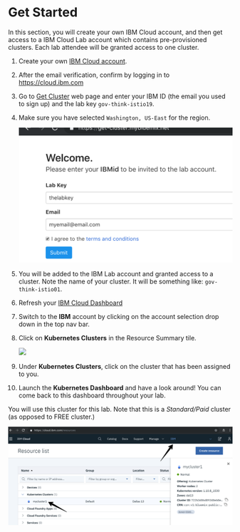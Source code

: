 # Get Started
In this section, you will create your own IBM Cloud account, and then get access to a IBM Cloud Lab account which contains pre-provisioned clusters. Each lab attendee will be granted access to one cluster.

1. Create your own [IBM Cloud account](https://cloud.ibm.com/registration/?cm_mmc=Email_Events-_-Developer_Innovation-_-WW_WW-_-yla\CodeThinkGov-IBMUSFederalTechnologyEvent\Mar2019\unknown\naeastdevadvgrp\unknown\unknown\unknown\artificial-intelligence\blockchain\blockchain\containers\devops\microservices\&cm_mmca1=000019RS&cm_mmca2=10004805&cm_mmca3=M99938765&cvosrc=email.Events.M99938765&cvo_campaign=000019RS).
2. After the email verification, confirm by logging in to https://cloud.ibm.com
3. Go to [Get Cluster](https://gov-think-istio.mybluemix.net/) web page and enter your IBM ID (the email you used to sign up) and the lab key `gov-think-istio19`.
4. Make sure you have selected `Washington, US-East` for the region.

    ![](README_images/get-cluster.png)

3. You will be added to the IBM Lab account and granted access to a cluster. Note the name of your cluster. It will be something like: `gov-think-istio01`.
4. Refresh your [IBM Cloud Dashboard](https://cloud.ibm.com)
5. Switch to the **IBM** account by clicking on the account selection drop down in the top nav bar.
6. Click on **Kubernetes Clusters** in the Resource Summary tile.

    ![](../README_images/kubernetesResources.png)

7. Under **Kubernetes Clusters**, click on the cluster that has been assigned to you.
8. Launch the **Kubernetes Dashboard** and have a look around! You can come back to this dashboard throughout your lab.

You will use this cluster for this lab. Note that this is a *Standard/Paid* cluster (as opposed to FREE cluster.)

![](README_images/dashboard.png)